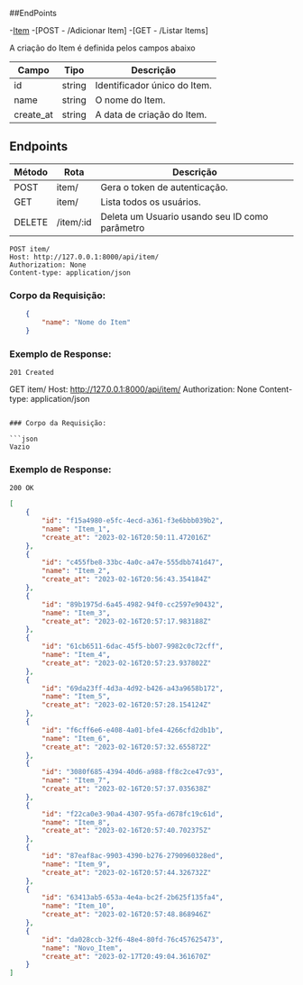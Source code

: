 ##EndPoints

-[Item]()
    -[POST - /Adicionar Item]
    -[GET - /Listar Items]


A criação do Item é definida pelos campos abaixo

| Campo        | Tipo    | Descrição                                        |
| ------------ | ------- | ------------------------------------------------ |
| id           | string  | Identificador único do Item.                     |
| name         | string  | O nome do Item.                                  |
| create_at    | string  | A data de criação do Item.                       |


## Endpoints

| Método | Rota              | Descrição                                                             |
| ------ | ----------------- | --------------------------------------------------------------------- |
| POST   | item/             | Gera o token de autenticação.                                         |
| GET    | item/             | Lista todos os usuários.                                              |
| DELETE | /item/:id         | Deleta um Usuario usando seu ID como parâmetro                        |


```
POST item/
Host: http://127.0.0.1:8000/api/item/
Authorization: None
Content-type: application/json
```

### Corpo da Requisição:

```json
	{
		"name": "Nome do Item"
	}
```

### Exemplo de Response:

```
201 Created
```

GET item/
Host:  http://127.0.0.1:8000/api/item/
Authorization: None
Content-type: application/json
```

### Corpo da Requisição:

```json
Vazio
```

### Exemplo de Response:

```
200 OK
```

```json
[
	{
		"id": "f15a4980-e5fc-4ecd-a361-f3e6bbb039b2",
		"name": "Item_1",
		"create_at": "2023-02-16T20:50:11.472016Z"
	},
	{
		"id": "c455fbe8-33bc-4a0c-a47e-555dbb741d47",
		"name": "Item_2",
		"create_at": "2023-02-16T20:56:43.354184Z"
	},
	{
		"id": "89b1975d-6a45-4982-94f0-cc2597e90432",
		"name": "Item_3",
		"create_at": "2023-02-16T20:57:17.983188Z"
	},
	{
		"id": "61cb6511-6dac-45f5-bb07-9982c0c72cff",
		"name": "Item_4",
		"create_at": "2023-02-16T20:57:23.937802Z"
	},
	{
		"id": "69da23ff-4d3a-4d92-b426-a43a9658b172",
		"name": "Item_5",
		"create_at": "2023-02-16T20:57:28.154124Z"
	},
	{
		"id": "f6cff6e6-e408-4a01-bfe4-4266cfd2db1b",
		"name": "Item_6",
		"create_at": "2023-02-16T20:57:32.655872Z"
	},
	{
		"id": "3080f685-4394-40d6-a988-ff8c2ce47c93",
		"name": "Item_7",
		"create_at": "2023-02-16T20:57:37.035638Z"
	},
	{
		"id": "f22ca0e3-90a4-4307-95fa-d678fc19c61d",
		"name": "Item_8",
		"create_at": "2023-02-16T20:57:40.702375Z"
	},
	{
		"id": "87eaf8ac-9903-4390-b276-2790960328ed",
		"name": "Item_9",
		"create_at": "2023-02-16T20:57:44.326732Z"
	},
	{
		"id": "63413ab5-653a-4e4a-bc2f-2b625f135fa4",
		"name": "Item_10",
		"create_at": "2023-02-16T20:57:48.868946Z"
	},
	{
		"id": "da028ccb-32f6-48e4-80fd-76c457625473",
		"name": "Novo_Item",
		"create_at": "2023-02-17T20:49:04.361670Z"
	}
]